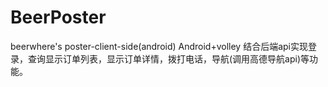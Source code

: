 # BeerPoster
beerwhere's poster-client-side(android)
Android+volley 结合后端api实现登录，查询显示订单列表，显示订单详情，拨打电话，导航(调用高德导航api)等功能。 
